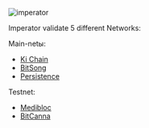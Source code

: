 ![imperator](https://user-images.githubusercontent.com/38581319/121066529-492ded80-c7ca-11eb-944f-f03a437b46c5.png)

Imperator validate 5 different Networks:

Main-netы: <br />
- [Ki Chain](https://www.mintscan.io/ki-chain/validators/kivaloper1zjmeu3nv6s90sa00ljdz4hswf7qs6f9rpjutgv)
- [BitSong](https://explorebitsong.com/staking/bitsongvaloper1stxt50ygdlfwu7erkyps3j4wfq6vx935ry53ne)
- [Persistence](https://explorer.persistence.one/validator?address=persistencevaloper1ydtka79nhg62v36lgre6vlfjauvlelau9rvgwh)

Testnet: 
- [Medibloc](https://testnet.mintscan.io/medibloc/validators/panaceavaloper1y2556eud32xkpl6pnkq23r2wqd5flz26tpy8y3) 
- [BitCanna](https://testnet-explorer.bitcanna.io/validator/bcnavaloper15pvtfel6qgqjuplmq0xgy5jtqpptu0c0qeuv0r)

